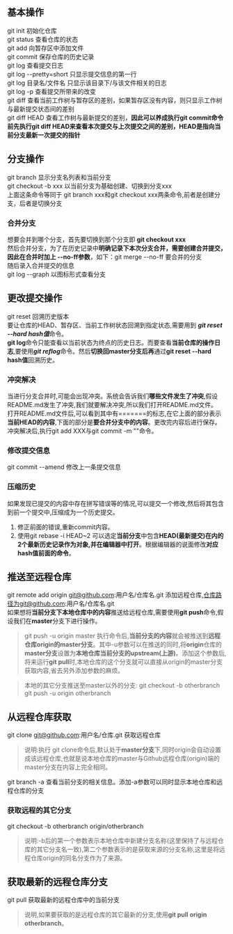 ## 基本操作
git init		初始化仓库  
git status		查看仓库的状态  
git add			向暂存区中添加文件  
git commit		保存仓库的历史记录  
git log			查看提交日志  
git log --pretty=short	只显示提交信息的第一行  
git log 目录名/文件名		只显示该目录下/与该文件相关的日志  
git log -p		查看提交所带来的改变  
git diff		查看当前工作树与暂存区的差别，如果暂存区没有内容，则只显示工作树与最新提交状态间的差别  
git diff HEAD	查看工作树与最新提交的差别，**因此可以养成执行git commit命令前先执行git diff HEAD来查看本次提交与上次提交之间的差别，HEAD是指向当前分支最新一次提交的指针**
## 分支操作
git branch		显示分支名列表和当前分支  
git checkout -b	xxx	以当前分支为基础创建、切换到分支xxx  
上面这条命令等同于 git branch xxx和git checkout xxx两条命令,前者是创建分支，后者是切换分支
### 合并分支
想要合并到哪个分支，首先要切换到那个分支即 **git checkout xxx**  
然后合并分支，为了在历史记录中**明确记录下本次分支合并，需要创建合并提交，因此在合并时加上 --no-ff参数**，如下：git merge --no-ff 要合并的分支  
随后录入合并提交的信息  
git log --graph		以图标形式查看分支

## 更改提交操作
git reset			回溯历史版本  
要让仓库的HEAD、暂存区、当前工作树状态回溯到指定状态,需要用到 ***git reset --hard hash值***命令。  
**git log**命令只能查看以当前状态为终点的历史日志。而要查看**当前仓库的操作日志**,要使用***git reflog***命令。然后**切换回master分支后再**通过**git reset --hard hash值**回溯历史。  
### 冲突解决
当进行分支合并时,可能会出现冲突。系统会告诉我们**哪些文件发生了冲突**,假设README.md发生了冲突,我们就要解决冲突,所以我们打开README.md文件。  
打开README.md文件后,可以看到其中有=======的标志,在它上面的部分表示**当前HEAD的内容**,下面的部分是**要合并分支中的内容**。更改完内容后进行保存。  
冲突解决后,执行git add XXX与git commit -m ""命令。  
### 修改提交信息
git commit --amend		修改上一条提交信息  
### 压缩历史
如果发现已提交的内容中存在拼写错误等的情况,可以提交一个修改,然后将其包含到前一个提交中,压缩成为一个历史提交。  
1. 修正前面的错误,重新commit内容。  
2. 使用git rebase -i HEAD~2     可以选定**当前分支**中包含**HEAD(最新提交)在内的2个最新历史记录作为对象,并在编辑器中打开**。根据编辑器的说面修改**对应hash值前面的命令**。  

## 推送至远程仓库
git remote add origin git@github.com:用户名/仓库名.git			添加远程仓库,仓库路径为git@github.com:用户名/仓库名.git  
如果想将**当前分支下本地仓库中的内容**推送给远程仓库,需要使用**git push**命令,假设我们在**master**分支下进行操作。  
>git push -u origin master		执行命令后,**当前分支的内容**就会被推送到**远程仓库origin的master分支**。其中-u参数可以在推送的同时,将**origin**仓库的**master分支**设置为**本地仓库当前分支的upstream(上游)**。添加这个参数后,将来运行**git pull**时,本地仓库的这个分支就可以直接从origin的master分支获取内容,省去另外添加参数的麻烦。

>本地的其它分支推送至master以外的分支:
>git checkout -b otherbranch  
>git push -u origin otherbranch

## 从远程仓库获取
git clone git@github.com:用户名/仓库.git				获取远程仓库

>说明:执行 git clone命令后,默认处于**master分支**下,同时origin会自动设置成该远程仓库,也就是说本地仓库的master与Github远程仓库(origin)端的master分支在内容上完全相同。

git branch -a	查看当前分支的相关信息。添加-a参数可以同时显示本地仓库和远程仓库的分支

### 获取远程的其它分支
git checkout -b otherbranch origin/otherbranch

>说明:-b后的第一个参数表示本地仓库中新建分支名称(这里保持了与远程仓库的其它分支名一致),第二个参数表示的是获取来源的分支名称,这里是将远程仓库origin的同名分支作为了来源。

## 获取最新的远程仓库分支
git pull		获取最新的远程仓库中的当前分支
>说明,如果要获取的是远程仓库的其它最新的分支,使用**git pull origin otherbranch**。
